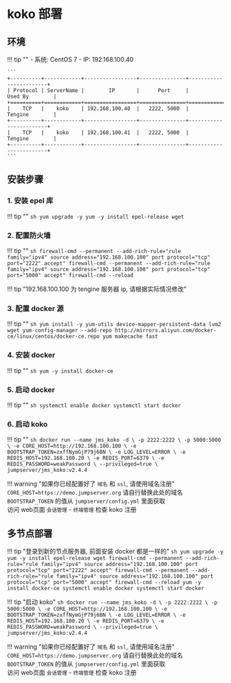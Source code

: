 # koko 部署

## 环境

!!! tip ""
    - 系统: CentOS 7
    - IP: 192.168.100.40

    ```
    +----------+------------+-----------------+---------------+------------------------+
    | Protocol | ServerName |        IP       |      Port     |         Used By        |
    +==========+============+=================+===============+========================+
    |    TCP   |    koko    | 192.168.100.40  |   2222, 5000  |         Tengine        |
    +----------+------------+-----------------+---------------+------------------------+
    |    TCP   |    koko    | 192.168.100.41  |   2222, 5000  |         Tengine        |
    +----------+------------+-----------------+---------------+------------------------+
    ```

## 安装步骤

### 1. 安装 epel 库

!!! tip ""
    ```sh
    yum upgrade -y
    yum -y install epel-release wget
    ```

### 2. 配置防火墙

!!! tip ""
    ```sh
    firewall-cmd --permanent --add-rich-rule="rule family="ipv4" source address="192.168.100.100" port protocol="tcp" port="2222" accept"
    firewall-cmd --permanent --add-rich-rule="rule family="ipv4" source address="192.168.100.100" port protocol="tcp" port="5000" accept"
    firewall-cmd --reload
    ```

!!! tip "192.168.100.100 为 tengine 服务器 ip, 请根据实际情况修改"

### 3. 配置 docker 源

!!! tip ""
    ```sh
    yum install -y yum-utils device-mapper-persistent-data lvm2 wget
    yum-config-manager --add-repo http://mirrors.aliyun.com/docker-ce/linux/centos/docker-ce.repo
    yum makecache fast
    ```

### 4. 安装 docker

!!! tip ""
    ```sh
    yum -y install docker-ce
    ```

### 5. 启动 docker

!!! tip ""
    ```sh
    systemctl enable docker
    systemctl start docker
    ```

### 6. 启动 koko

!!! tip ""
    ```sh
    docker run --name jms_koko -d \
      -p 2222:2222 \
      -p 5000:5000 \
      -e CORE_HOST=http://192.168.100.100 \
      -e BOOTSTRAP_TOKEN=zxffNymGjP79j6BN \
      -e LOG_LEVEL=ERROR \
      -e REDIS_HOST=192.168.100.20 \
      -e REDIS_PORT=6379 \
      -e REDIS_PASSWORD=weakPassword \
      --privileged=true \
      jumpserver/jms_koko:v2.4.4
    ```

!!! warning "如果你已经配置好了 `域名` 和 `ssl`, 请使用域名注册"
    `CORE_HOST=https://demo.jumpserver.org`  请自行替换此处的域名  
    `BOOTSTRAP_TOKEN` 的值从 `jumpserver/config.yml` 里面获取  
    访问 web页面 `会话管理` - `终端管理` 检查 koko 注册

## 多节点部署

!!! tip "登录到新的节点服务器, 前面安装 docker 都是一样的"
    ```sh
    yum upgrade -y
    yum -y install epel-release wget
    firewall-cmd --permanent --add-rich-rule="rule family="ipv4" source address="192.168.100.100" port protocol="tcp" port="2222" accept"
    firewall-cmd --permanent --add-rich-rule="rule family="ipv4" source address="192.168.100.100" port protocol="tcp" port="5000" accept"
    firewall-cmd --reload
    yum -y install docker-ce
    systemctl enable docker
    systemctl start docker
    ```

!!! tip "启动 koko"
    ```sh
    docker run --name jms_koko -d \
      -p 2222:2222 \
      -p 5000:5000 \
      -e CORE_HOST=http://192.168.100.100 \
      -e BOOTSTRAP_TOKEN=zxffNymGjP79j6BN \
      -e LOG_LEVEL=ERROR \
      -e REDIS_HOST=192.168.100.20 \
      -e REDIS_PORT=6379 \
      -e REDIS_PASSWORD=weakPassword \
      --privileged=true \
      jumpserver/jms_koko:v2.4.4
    ```

!!! warning "如果你已经配置好了 `域名` 和 `ssl`, 请使用域名注册"
    `CORE_HOST=https://demo.jumpserver.org`  请自行替换此处的域名  
    `BOOTSTRAP_TOKEN` 的值从 `jumpserver/config.yml` 里面获取  
    访问 web页面 `会话管理` - `终端管理` 检查 koko 注册
